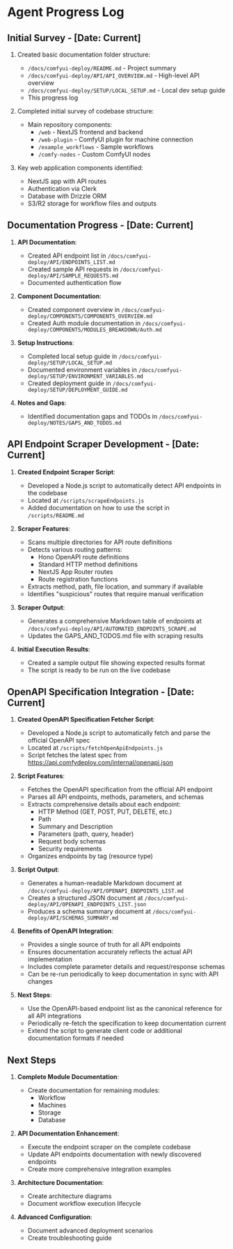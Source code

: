# Agent Progress Log

## Initial Survey - [Date: Current]

1. Created basic documentation folder structure:
   - `/docs/comfyui-deploy/README.md` - Project summary
   - `/docs/comfyui-deploy/API/API_OVERVIEW.md` - High-level API overview
   - `/docs/comfyui-deploy/SETUP/LOCAL_SETUP.md` - Local dev setup guide
   - This progress log

2. Completed initial survey of codebase structure:
   - Main repository components:
     - `/web` - NextJS frontend and backend
     - `/web-plugin` - ComfyUI plugin for machine connection
     - `/example_workflows` - Sample workflows
     - `/comfy-nodes` - Custom ComfyUI nodes

3. Key web application components identified:
   - NextJS app with API routes
   - Authentication via Clerk
   - Database with Drizzle ORM
   - S3/R2 storage for workflow files and outputs

## Documentation Progress - [Date: Current]

1. **API Documentation**:
   - Created API endpoint list in `/docs/comfyui-deploy/API/ENDPOINTS_LIST.md`
   - Created sample API requests in `/docs/comfyui-deploy/API/SAMPLE_REQUESTS.md`
   - Documented authentication flow

2. **Component Documentation**:
   - Created component overview in `/docs/comfyui-deploy/COMPONENTS/COMPONENTS_OVERVIEW.md`
   - Created Auth module documentation in `/docs/comfyui-deploy/COMPONENTS/MODULES_BREAKDOWN/Auth.md`

3. **Setup Instructions**:
   - Completed local setup guide in `/docs/comfyui-deploy/SETUP/LOCAL_SETUP.md`
   - Documented environment variables in `/docs/comfyui-deploy/SETUP/ENVIRONMENT_VARIABLES.md`
   - Created deployment guide in `/docs/comfyui-deploy/SETUP/DEPLOYMENT_GUIDE.md`

4. **Notes and Gaps**:
   - Identified documentation gaps and TODOs in `/docs/comfyui-deploy/NOTES/GAPS_AND_TODOS.md`

## API Endpoint Scraper Development - [Date: Current]

1. **Created Endpoint Scraper Script**:
   - Developed a Node.js script to automatically detect API endpoints in the codebase
   - Located at `/scripts/scrapeEndpoints.js`
   - Added documentation on how to use the script in `/scripts/README.md`

2. **Scraper Features**:
   - Scans multiple directories for API route definitions
   - Detects various routing patterns:
     - Hono OpenAPI route definitions
     - Standard HTTP method definitions
     - NextJS App Router routes
     - Route registration functions
   - Extracts method, path, file location, and summary if available
   - Identifies "suspicious" routes that require manual verification

3. **Scraper Output**:
   - Generates a comprehensive Markdown table of endpoints at `/docs/comfyui-deploy/API/AUTOMATED_ENDPOINTS_SCRAPE.md`
   - Updates the GAPS_AND_TODOS.md file with scraping results

4. **Initial Execution Results**:
   - Created a sample output file showing expected results format
   - The script is ready to be run on the live codebase

## OpenAPI Specification Integration - [Date: Current]

1. **Created OpenAPI Specification Fetcher Script**:
   - Developed a Node.js script to automatically fetch and parse the official OpenAPI spec
   - Located at `/scripts/fetchOpenApiEndpoints.js`
   - Script fetches the latest spec from https://api.comfydeploy.com/internal/openapi.json

2. **Script Features**:
   - Fetches the OpenAPI specification from the official API endpoint
   - Parses all API endpoints, methods, parameters, and schemas
   - Extracts comprehensive details about each endpoint:
     - HTTP Method (GET, POST, PUT, DELETE, etc.)
     - Path
     - Summary and Description
     - Parameters (path, query, header)
     - Request body schemas
     - Security requirements
   - Organizes endpoints by tag (resource type)

3. **Script Output**:
   - Generates a human-readable Markdown document at `/docs/comfyui-deploy/API/OPENAPI_ENDPOINTS_LIST.md`
   - Creates a structured JSON document at `/docs/comfyui-deploy/API/OPENAPI_ENDPOINTS_LIST.json`
   - Produces a schema summary document at `/docs/comfyui-deploy/API/SCHEMAS_SUMMARY.md`

4. **Benefits of OpenAPI Integration**:
   - Provides a single source of truth for all API endpoints
   - Ensures documentation accurately reflects the actual API implementation
   - Includes complete parameter details and request/response schemas
   - Can be re-run periodically to keep documentation in sync with API changes

5. **Next Steps**:
   - Use the OpenAPI-based endpoint list as the canonical reference for all API integrations
   - Periodically re-fetch the specification to keep documentation current
   - Extend the script to generate client code or additional documentation formats if needed

## Next Steps

1. **Complete Module Documentation**:
   - Create documentation for remaining modules:
     - Workflow
     - Machines
     - Storage
     - Database

2. **API Documentation Enhancement**:
   - Execute the endpoint scraper on the complete codebase
   - Update API endpoints documentation with newly discovered endpoints
   - Create more comprehensive integration examples

3. **Architecture Documentation**:
   - Create architecture diagrams
   - Document workflow execution lifecycle

4. **Advanced Configuration**:
   - Document advanced deployment scenarios
   - Create troubleshooting guide 